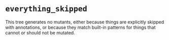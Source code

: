# `everything_skipped`

This tree generates no mutants, either because things are explicitly skipped
with annotations, or because they match built-in patterns for things that cannot
or should not be mutated.
